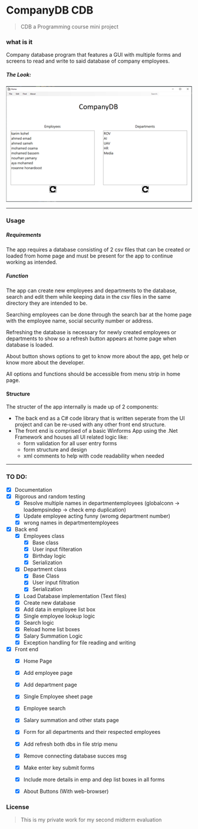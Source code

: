 # CompanyDB CDB

> CDB a Programming course mini project

### what is it

Company database program that features a GUI with multiple forms and screens to read and write to said database of company employees.

##### The Look:
![Demo picture](https://raw.githubusercontent.com/karimkohel/CompanyDB/main/examplepic.PNG "Demo")

---

### Usage

##### Requirements
The app requires a database consisting of 2 csv files that can be created or loaded from home page and must be present for the app to continue working as intended.

##### Function
The app can create new employees and departments to the database, search and edit them while keeping data in the csv files in the same directory they are intended to be.

Searching employees can be done through the search bar at the home page with the employee name, social security number or address.

Refreshing the database is necessary for newly created employees or departments to show so a refresh button appears at home page when database is loaded.

About button shows options to get to know more about the app, get help or know more about the developer.

All options and functions should be accessible from menu strip in home page.

#### Structure
The structer of the app internally is made up of 2 components:
- The back end as a C# code library that is written seperate from the UI project and can be re-used with any other front end structure.
- The front end is comprised of a basic Winforms App using the .Net Framework and houses all UI related logic like:
    - form validation for all user entry forms
    - form structure and design
    - xml comments to help with code readability when needed


---

###  TO DO:

- [X] Documentation
- [X] Rigorous and random testing
    - [X] Resolve multiple names in departmentemployees (globalconn -> loadempsindep -> check emp duplication)
    - [X] Update employee acting funny (wromg department number)
    - [X] wrong names in departmentemployees
- [x] Back end
    - [X] Employees class
        - [X] Base class
        - [x] User input filteration
        - [x] Birthday logic
        - [X] Serialization
    - [X] Department class
        - [X] Base Class
        - [X] User input filtration
        - [X] Serialization
    - [X] Load Database implementation (Text files)
    - [X] Create new database
    - [X] Add data in employee list box
    - [X] Single employee lookup logic
    - [X] Search logic
    - [X] Reload home list boxes
    - [X] Salary Summation Logic
    - [X] Exception handling for file reading and writing
- [X] Front end
    - [X] Home Page
    - [X] Add employee page
    - [X] Add department page
    - [X] Single Employee sheet page
    - [X] Employee search
    - [X] Salary summation and other stats page
    - [X] Form for all departments and their respected employees
    - [X] Add refresh both dbs in file strip menu
    - [X] Remove connecting database succes msg
    - [X] Make enter key submit forms
    - [X] Include more details in emp and dep list boxes in all forms
    - [X] About Buttons (With web-browser)


### License 
> This is my private work for my second midterm evaluation
